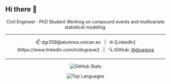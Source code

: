 ## Hi there 👋

<p align="center">
Civil Engineer · PhD Student  
Working on compound events and multivariate statistical modeling.
</p>

---

<p align="center">
📫 dgr258@alumnos.unican.es &nbsp;&nbsp;|&nbsp;&nbsp;
🌐 [LinkedIn](https://www.linkedin.com/in/dvgrave/) &nbsp;&nbsp;|&nbsp;&nbsp;
🔍 GitHub: <a href="https://github.com/divagora">@divagora</a>
</p>

---

<p align="center">
  <img src="https://github-readme-stats.vercel.app/api?username=divagora&show_icons=true&theme=calm" alt="GitHub Stats" />
</p>

<p align="center">
  <img src="https://github-readme-stats.vercel.app/api/top-langs/?username=divagora&layout=compact&theme=calm" alt="Top Languages" />
</p>
